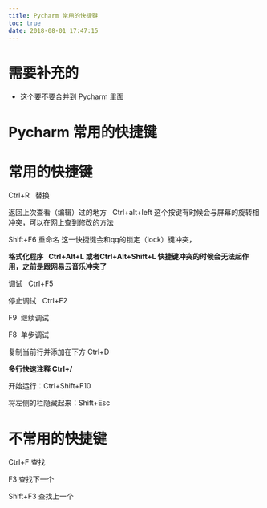 ```yaml
---
title: Pycharm 常用的快捷键
toc: true
date: 2018-08-01 17:47:15
---
```

# 需要补充的

- 这个要不要合并到 Pycharm 里面


# Pycharm 常用的快捷键


# 常用的快捷键


Ctrl+R   替换

返回上次查看（编辑）过的地方   Ctrl+alt+left 这个按键有时候会与屏幕的旋转相冲突，可以在网上查到修改的方法

Shift+F6 重命名 这一快捷键会和qq的锁定（lock）键冲突，

**格式化程序   Ctrl+Alt+L 或者Ctrl+Alt+Shift+L 快捷键冲突的时候会无法起作用，之前是跟网易云音乐冲突了**

调试   Ctrl+F5

停止调试   Ctrl+F2

F9  继续调试

F8  单步调试

复制当前行并添加在下方 Ctrl+D

**多行快速注释 Ctrl+/**

开始运行：Ctrl+Shift+F10

将左侧的栏隐藏起来：Shift+Esc




# 不常用的快捷键


Ctrl+F 查找

F3 查找下一个

Shift+F3 查找上一个

